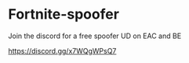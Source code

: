 # Fortnite-spoofer


Join the discord for a free spoofer UD on EAC and BE 

https://discord.gg/x7WQgWPsQ7

